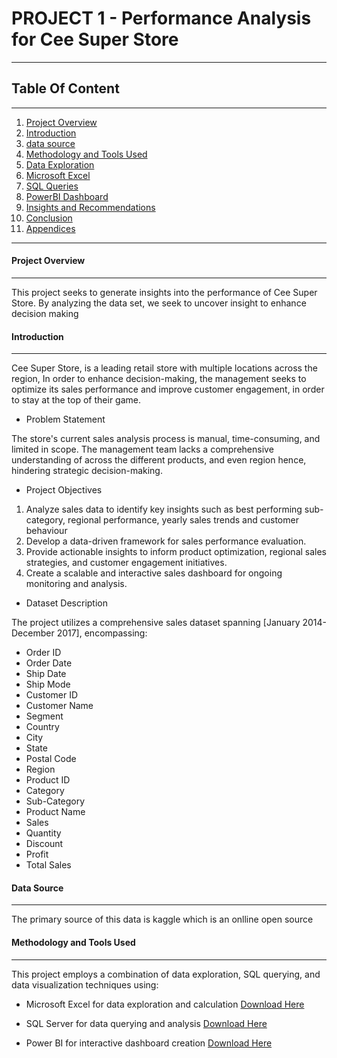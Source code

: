 # PROJECT 1 - Performance Analysis for Cee Super Store
---

## Table Of Content
---

1. [Project Overview](#project-overview)
2. [Introduction](#introduction)
3. [data source](#data-source)
4. [Methodology and Tools Used](#methodology-and-tools-used)
5. [Data Exploration](#data-exploration)
6. [Microsoft Excel](#microsoft-excel)
7. [SQL Queries](#sql-queries)
8. [PowerBI Dashboard](#powerbi-dashboard)
9. [Insights and Recommendations](#insights-and-recommendations)
10. [Conclusion](#conclusion)
11. [Appendices](#appendices)
    
---

#### Project Overview
---
This project seeks to generate insights into the performance of Cee Super Store. By analyzing the data set, we seek to uncover insight to enhance decision making


#### Introduction
---
Cee Super Store, is a leading retail store with multiple locations across the region, In order to enhance decision-making, the management seeks to optimize its sales performance and improve customer engagement, in order to stay at the top of their game.


* Problem Statement
  
The store's current sales analysis process is manual, time-consuming, and limited in scope. The management team lacks a comprehensive understanding of across the different products, and even region hence, hindering strategic decision-making.

* Project Objectives
  
1. Analyze sales data to identify key insights such as best performing sub-category, regional performance, yearly sales trends and customer behaviour
2. Develop a data-driven framework for sales performance evaluation.
3. Provide actionable insights to inform product optimization, regional sales strategies, and customer engagement initiatives.
4. Create a scalable and interactive sales dashboard for ongoing monitoring and analysis.

* Dataset Description
  
The project utilizes a comprehensive sales dataset spanning [January 2014- December 2017], encompassing:
- Order ID
- Order Date
- Ship Date
- Ship Mode
- Customer ID
- Customer Name
- Segment
- Country
- City
- State
- Postal Code
- Region
- Product ID
- Category
- Sub-Category
- Product Name
- Sales
- Quantity
- Discount
- Profit
- Total Sales

#### Data Source
-----
The primary source of this data is kaggle which is an onlline open source

#### Methodology and Tools Used
___
This project employs a combination of data exploration, SQL querying, and data visualization techniques using:

- Microsoft Excel for data exploration and calculation [Download Here](http.//www.microsoft.com)
  
- SQL Server for data querying and analysis
  [Download Here](http.//www.microsoft.com)
- Power BI for interactive dashboard creation [Download Here](http.//www.microsoft.com)

